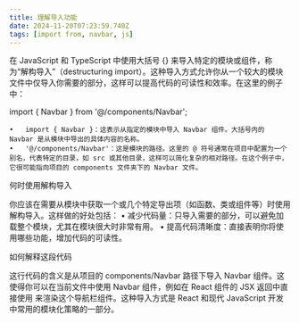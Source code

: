 ```yaml
---
title: 理解导入功能
date: 2024-11-20T07:23:59.740Z
tags: [import from, navbar, js]
---
```


在 JavaScript 和 TypeScript 中使用大括号 {} 来导入特定的模块或组件，称为“解构导入”（destructuring import）。这种导入方式允许你从一个较大的模块文件中仅导入你需要的部分，这样可以提高代码的可读性和效率。在这里的例子中：

import { Navbar } from '@/components/Navbar';

	•	import { Navbar }：这表示从指定的模块中导入 Navbar 组件。大括号内的 Navbar 是从模块中导出的具体内容的名称。
	•	'@/components/Navbar'：这是模块的路径。这里的 @ 符号通常在项目中配置为一个别名，代表特定的目录，如 src 或其他目录，这样可以简化复杂的相对路径。在这个例子中，它很可能指向项目的 components 文件夹下的 Navbar 文件。

何时使用解构导入

你应该在需要从模块中获取一个或几个特定导出项（如函数、类或组件等）时使用解构导入。这样做的好处包括：
	•	减少代码量：只导入需要的部分，可以避免加载整个模块，尤其在模块很大时非常有用。
	•	提高代码清晰度：直接表明你将使用哪些功能，增加代码的可读性。

如何解释这段代码

这行代码的含义是从项目的 components/Navbar 路径下导入 Navbar 组件。这使得你可以在当前文件中使用 Navbar 组件，例如在 React 组件的 JSX 返回中直接使用 <Navbar /> 来渲染这个导航栏组件。这种导入方式是 React 和现代 JavaScript 开发中常用的模块化策略的一部分。
